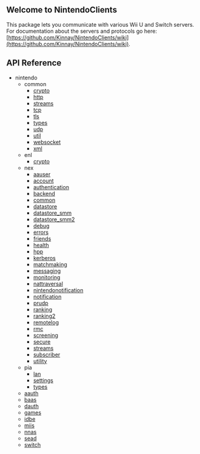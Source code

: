 
## Welcome to NintendoClients

This package lets you communicate with various Wii U and Switch servers. For documentation about the servers and protocols go here: [https://github.com/Kinnay/NintendoClients/wiki](https://github.com/Kinnay/NintendoClients/wiki).

## API Reference

* nintendo
	* common
		* [crypto](reference/common/crypto)
		* [http](reference/common/http)
		* [streams](reference/common/streams)
		* [tcp](reference/common/tcp)
		* [tls](reference/common/tls)
		* [types](reference/common/types)
		* [udp](reference/common/udp)
		* [util](reference/common/util)
		* [websocket](reference/common/websocket)
		* [xml](reference/common/xml)
	* enl
		* [crypto](reference/enl/crypto)
	* nex
		* [aauser](reference/nex/aauser)
		* [account](reference/nex/account)
		* [authentication](reference/nex/authentication)
		* [backend](reference/nex/backend)
		* [common](reference/nex/common)
		* [datastore](reference/nex/datastore)
		* [datastore_smm](reference/nex/datastore_smm)
		* [datastore_smm2](reference/nex/datastore_smm2)
		* [debug](reference/nex/debug)
		* [errors](reference/nex/errors)
		* [friends](reference/nex/friends)
		* [health](reference/nex/health)
		* [hpp](reference/nex/hpp)
		* [kerberos](reference/nex/kerberos)
		* [matchmaking](reference/nex/matchmaking)
		* [messaging](reference/nex/messaging)
		* [monitoring](reference/nex/monitoring)
		* [nattraversal](reference/nex/nattraversal)
		* [nintendonotification](reference/nex/nintendonotification)
		* [notification](reference/nex/notification)
		* [prudp](reference/nex/prudp)
		* [ranking](reference/nex/ranking)
		* [ranking2](reference/nex/ranking2)
		* [remotelog](reference/nex/remotelog)
		* [rmc](reference/nex/rmc)
		* [screening](reference/nex/screening)
		* [secure](reference/nex/secure)
		* [streams](reference/nex/streams)
		* [subscriber](reference/nex/subscriber)
		* [utility](reference/nex/utility)
	* pia
		* [lan](reference/pia/lan)
		* [settings](reference/pia/settings)
		* [types](reference/pia/types)
	* [aauth](reference/aauth)
	* [baas](reference/baas)
	* [dauth](reference/dauth)
	* [games](reference/games)
	* [idbe](reference/idbe)
	* [miis](reference/miis)
	* [nnas](reference/nnas)
	* [sead](reference/sead)
	* [switch](reference/switch)
